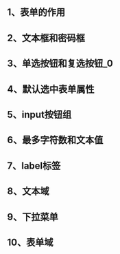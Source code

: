 ## 1、表单的作用
## 2、文本框和密码框
## 3、单选按钮和复选按钮_0
## 4、默认选中表单属性
## 5、input按钮组
## 6、最多字符数和文本值
## 7、label标签
## 8、文本域
## 9、下拉菜单
## 10、表单域